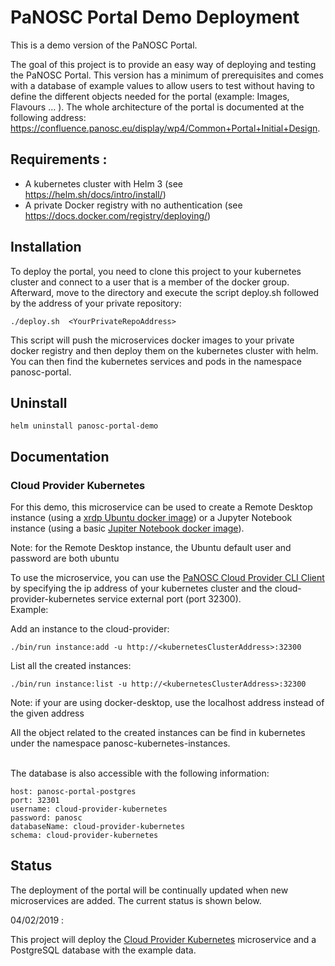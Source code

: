 PaNOSC Portal Demo Deployment
=============================

This is a demo version of the PaNOSC Portal.

The goal of this project is to provide an easy way of deploying and testing the PaNOSC Portal. This version has a minimum of prerequisites and comes with a database of 
example values to allow users to test without having to define the different objects needed for the portal (example: Images, Flavours ... ).
The whole architecture of the portal is documented at the following address: https://confluence.panosc.eu/display/wp4/Common+Portal+Initial+Design.

## Requirements :
- A kubernetes cluster with Helm 3 (see https://helm.sh/docs/intro/install/)
- A private Docker registry with no authentication (see https://docs.docker.com/registry/deploying/)


## Installation
To deploy the portal, you need to clone this project to your kubernetes cluster and connect to a user that is a member of the docker group.<br/>
Afterward, move to the directory and execute the script deploy.sh followed by the address of your private repository:
```
./deploy.sh  <YourPrivateRepoAddress>
```
This script will push the microservices docker images to your private docker registry and then deploy them on the kubernetes cluster with helm.
You can then find the kubernetes services and pods in the namespace panosc-portal.

## Uninstall  
```
helm uninstall panosc-portal-demo
```

## Documentation

### Cloud Provider Kubernetes

For this demo, this microservice can be used to create a Remote Desktop instance (using a [xrdp Ubuntu docker image](https://hub.docker.com/r/danielguerra/ubuntu-xrdp-base)) or a Jupyter Notebook instance (using a basic [Jupiter Notebook docker image](https://hub.docker.com/r/jupyter/base-notebook)).


Note: for the Remote Desktop instance, the Ubuntu default user and password are both ubuntu

To use the microservice, you can use the [PaNOSC Cloud Provider CLI Client](https://github.com/panosc-portal/cloud-provider-client-cli) by specifying the ip address of your kubernetes cluster and the cloud-provider-kubernetes service external port (port 32300).
<br/>Example:

Add an instance to the cloud-provider:
```
./bin/run instance:add -u http://<kubernetesClusterAddress>:32300
```

List all the created instances:
```
./bin/run instance:list -u http://<kubernetesClusterAddress>:32300
```
Note: if your are using docker-desktop, use the localhost address instead of the given address

All the object related to the created instances can be find in kubernetes under the namespace panosc-kubernetes-instances.

<br/>
The database is also accessible with the following information:

```
host: panosc-portal-postgres  
port: 32301
username: cloud-provider-kubernetes  
password: panosc
databaseName: cloud-provider-kubernetes  
schema: cloud-provider-kubernetes
```


## Status

The deployment of the portal will be continually updated when new microservices are added. The current status is shown below.

04/02/2019 :

This project will deploy the  [Cloud Provider Kubernetes](https://github.com/panosc-portal/cloud-provider-kubernetes) microservice and a PostgreSQL database with the example data. 

